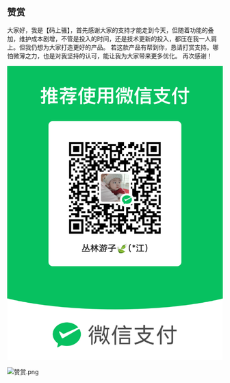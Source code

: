 
## 赞赏
大家好，我是【码上骚】，首先感谢大家的支持才能走到今天，但随着功能的叠加，维护成本剧增，不管是投入的时间，还是技术更新的投入，都压在我一人肩上。但我仍想为大家打造更好的产品。
若这款产品有帮到你，恳请打赏支持。哪怕微薄之力，也是对我坚持的认可，能让我为大家带来更多优化。
再次感谢！

![qrcode.png](./qrcode.png)

![赞赏.png](https://communityfile-drcn.op.hicloud.com/FileServer/getFile/cmtybbs/028/132/711/0900086000028132711.20241227170502.10367981015199309065876779073784:20241227170535:2800:0A9D65F2D35CC47AE2B7660873852814307A1594DDAF48C7BF1931FED45B83BF.jpg)
